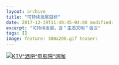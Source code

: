 ```yaml
---
layout: archive
title: "可持续发展目标"
date: 2017-12-30T11:40:45-04:00 modified: 
excerpt: "可持续发展，含＂生态文明＂倡议" 
tags: []
image: feature: 300x200.gif teaser:
---
```

<html>
<body>
<div class='tableauPlaceholder' 
id='viz1514909083045' 
style='position: relative'>
<noscript><a href='#'>
<img alt='KTV^酒吧^电影院^网咖 '
 src='https:&#47;&#47;public.tableau.com&#47;static&#47;images&#47;Z9&#47;Z9KCTXM8D&#47;1_rss.png' 
 style='border: none' />
 </a>
 </noscript>
 <object class='tableauViz'  style='display:none;'>
 <param name='host_url' value='https%3A%2F%2Fpublic.tableau.com%2F' />
 <param name='embed_code_version' value='3' /> 
 <param name='path' value='shared&#47;Z9KCTXM8D' /> 
 <param name='toolbar' value='yes' />
 <param name='static_image' value='https:&#47;&#47;public.tableau.com&#47;static&#47;images&#47;Z9&#47;Z9KCTXM8D&#47;1.png' /> 
 <param name='animate_transition' value='yes' />
 <param name='display_static_image' value='yes' />
 <param name='display_spinner' value='yes' />
 <param name='display_overlay' value='yes' />
 <param name='display_count' value='yes' />
 <param name='filter' value='publish=yes' />
 </object></div>                <script type='text/javascript'>                    var divElement = document.getElementById('viz1514909083045');                    var vizElement = divElement.getElementsByTagName('object')[0];                    vizElement.style.width='1016px';vizElement.style.height='991px';                    var scriptElement = document.createElement('script');                    scriptElement.src = 'https://public.tableau.com/javascripts/api/viz_v1.js';                    vizElement.parentNode.insertBefore(scriptElement, vizElement);                </script>  
</body>
 </html>

